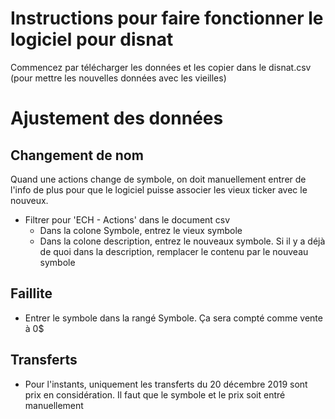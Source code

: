 # Instructions pour faire fonctionner le logiciel pour disnat
Commencez par télécharger les données et les copier dans le disnat.csv (pour mettre les nouvelles données avec les vieilles)

# Ajustement des données
## Changement de nom
Quand une actions change de symbole, on doit manuellement entrer de l'info de plus pour que le logiciel puisse associer les vieux ticker avec le nouveux.
- Filtrer pour 'ECH - Actions' dans le document csv
  - Dans la colone Symbole, entrez le vieux symbole
  - Dans la colone description, entrez le nouveaux symbole. Si il y a déjà de quoi dans la description, remplacer le contenu par le nouveau symbole

## Faillite
- Entrer le symbole dans la rangé Symbole. Ça sera compté comme vente à 0$

## Transferts
- Pour l'instants, uniquement les transferts du 20 décembre 2019 sont prix en considération. Il faut que le symbole et le prix soit entré manuellement